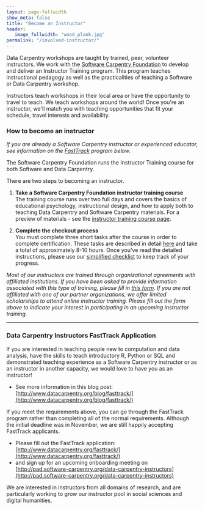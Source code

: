 ```yaml
---
layout: page-fullwidth
show_meta: false
title: "Become an Instructor"
header:
   image_fullwidth: "wood_plank.jpg"
permalink: "/involved-instructor/"
---
```


Data Carpentry workshops are taught by trained, peer, volunteer instructors. We
work with the [Software Carpentry Foundation](http://software-carpentry.org) to develop and deliver an Instructor Training program. This program teaches instructional pedagogy as
well as the practicalities of teaching a Software or Data Carpentry workshop.

Instructors teach workshops in their local area or have the opportunity to travel to
teach. We teach workshops around the world! Once you're an instructor, we'll match you with teaching opportunities that fit your
schedule, travel interests and availability.

### How to become an instructor

_If you are already a Software Carpentry instructor or experienced educator, see information on the [FastTrack](#data-carpentry-fasttrack-instructors-application) program below._

The Software Carpentry Foundation runs the Instructor Training course for both Software and Data Carpentry.

There are two steps to becoming an instructor.  

1. **Take a Software Carpentry Foundation instructor training course**   
The training course runs over two full days and covers the basics of educational psychology, instructional design, and how to apply both to teaching Data Carpentry and Software Carpentry materials. For a preview of materials - see the [instructor training course page](http://swcarpentry.github.io/instructor-training/).

2. **Complete the checkout process**  
You must complete three short tasks after the course in order to complete certification. These tasks are described in detail [here](http://swcarpentry.github.io/instructor-training/checkout/) and take a total of approximately 8-10 hours. Once you've read the detailed instructions, please use our [simplified checklist](/checkout/) to keep track of your progress.

*Most of our instructors are trained through organizational agreements with affiliated institutions. If you have been asked to provide information associated with this type of training, please fill in [this form](https://amy.software-carpentry.org/workshops/request_training/). If you are not affiliated with one of our partner organizations, we offer limited scholarships to attend online instructor training. Please fill out the form above to indicate your interest in participating in an upcoming instructor training.*

<!--
If you are going through instructor training and need more information, please see [information]() in the [For Instructors]() section.
-->

---

### Data Carpentry Instructors FastTrack Application

If you are interested in teaching people new to computation and data analysis,
have the skills to teach
introductory R, Python or SQL and demonstrated teaching experience as a Software
Carpentry instructor or as an instructor in another capacity, we would love to have you as an instructor!

- See more information in this blog post: [http://www.datacarpentry.org/blog/fasttrack/](http://www.datacarpentry.org/blog/fasttrack/) 

If you meet the requirements above, you can go through the FastTrack program rather than completing all of the normal requirements. Although the initial deadline was in November, we are still happily accepting FastTrack applicants. 

- Please fill out the FastTrack application:  
 [http://www.datacarpentry.org/fasttrack/](http://www.datacarpentry.org/fasttrack/)  
- and sign up for an upcoming onboarding meeting on [http://pad.software-carpentry.org/data-carpentry-instructors](http://pad.software-carpentry.org/data-carpentry-instructors)  

We are interested in instructors from all domains of research, and are particularly
working to grow our instructor pool in social sciences and digital humanities.
